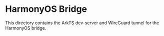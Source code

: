 # HarmonyOS Bridge

This directory contains the ArkTS dev-server and WireGuard tunnel for the HarmonyOS bridge.
